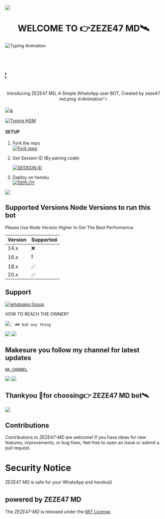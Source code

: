 
<a><img src='https://i.imgur.com/LyHic3i.gif'/></a>
 <h1 align="center"> WELCOME TO 👉ZEZE47 MD🛰️</h1>
<img src="https://readme-typing-svg.herokuapp.com?font=Fira+Code&size=25&duration=3000&color=00FF00&background=000000&center=true&vCenter=true&width=600&lines=⚡+ZEZE47+MD+QUANTUM+VERSION;🔥+The+Most+Powerful+WhatsApp+Bot;💻+Crafted+by+Zeze47+Boy;🚀+Next-Gen+Quantum+Technology;🌈+Fast+⚡+Secure+🔒+Reliable+✅" alt="Typing Animation">


<p align="center">
  <marquee behavior="scroll" direction="right"><a><img src='https://i.imgur.com/LyHic3i.gif'/></a>
 <h1 align="center"> life is such a bullshit without a whatsapp bot </h1>
  </marquee>
</p>
 
<p align="center"> Introducing ZEZE47 MD, A Simple WhatsApp user BOT, Created by zeze47 md.ping ✍️Animation">

  
<a><img src='https://files.catbox.moe/z59hhv.jpg'/>&</a> 


<a href="https://git.io/typing-hgm"><img src="https://readme-typing-svg.demolab.com?font=Black+Ops+One&size=100&pause=1000&color=ff0000&center=true&width=1000&height=200&lines=ZEZE47-MD-V4.0" alt="Typing HGM" /></a>

#### SETUP

1. Fork the repo
    <br>
<a href='https://github.com/Zezeboy/ZEZE47-MD-V1/fork' target="_blank"><img alt='Fork repo' src='https://img.shields.io/badge/Fork Repo-100000?style=for-the-badge&logo=scan&logoColor=white&labelColor=black&color=black'/></a>



2. Get Session ID (By pairing code)
   > 
     <a href='https://alone-pairing-code.onrender.com/pair' target="_blank"><img alt='SESSION ID' src='https://img.shields.io/badge/Session_id-100000?style=for-the-badge&logo=scan&logoColor=white&labelColor=black&color=black'/></a>



3. Deploy on heroku
    <br>
<a href='https://dashboard.heroku.com/new?template=https://github.com/Zezeboy/ZEZE47-MD-V1' target="_blank"><img alt='DEPLOY' src='https://img.shields.io/badge/DEPLOY-100000?style=for-the-badge&logo=scan&logoColor=white&labelColor=black&color=black'/></a>

<a><img src='https://i.imgur.com/LyHic3i.gif'/></a>

   
## Supported Versions Node Versions to run this bot

Please Use Node Version Higher to Get The Best Performance.

| Version | Supported          |
| ------- | ------------------ |
| 14.x   | :x: |
| 16.x   | ❗                |
| 18.x   | :white_check_mark: |
| 20.x   | ✅                |

## Support 
<a href="https://whatsapp.com/channel/0029VaeRrcnADTOKzivM0S1r" target="_blank">
    <img alt="whatsapp Group" src="https://img.shields.io/badge/ Whatsapp Support Channel -25D366?style=for-the-badge&logo=whatsapp&logoColor=white" />
  </a>
</p>


HOW TO REACH THE OWNER? 
 
   
   <a href="https://wa.me+255682937675">
    <img src="https://img.shields.io/badge/WhatsApp-25D366?style=for-the-badge&logo=whatsapp&logoColor=white" />
  </a>&nbsp;&nbsp;
   <a

    ## Ask any thing
<a><img src='https://i.imgur.com/LyHic3i.gif'/></a>
<a><img src='https://i.imgur.com/LyHic3i.gif'/></a>



## Makesure you follow my channel for latest updates 
 [`WA CHANNEL`](https://whatsapp.com/channel/0029VaeRrcnADTOKzivM0S1r)



<a><img src='https://i.imgur.com/LyHic3i.gif'/></a>
<a><img src='https://i.imgur.com/LyHic3i.gif'/></a>
   
   
## Thankyou 🤝for choosing👉 ZEZE47 MD bot🛰️


<a><img src='https://i.imgur.com/LyHic3i.gif'/></a>

## Contributions


Contributions to *ZEZE47-MD* are welcome! If you have ideas for new features, improvements, or bug fixes, feel free to open an issue or submit a pull request.

# Security Notice
ZEZE47 MD is safe for your WhatsApp and heroku☑️



## powered by ZEZE47 MD



The *ZEZE47-MD* is released under the [MIT License](https://opensource.org/licenses/MIT).


